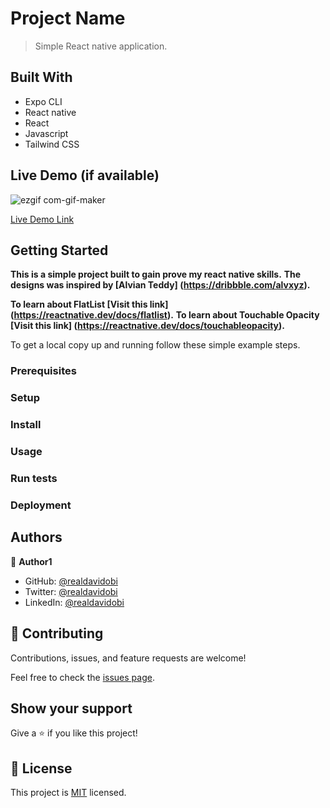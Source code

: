 # Project Name

> Simple React native application.

## Built With

- Expo CLI
- React native
- React
- Javascript
- Tailwind CSS

## Live Demo (if available)
![ezgif com-gif-maker](https://user-images.githubusercontent.com/22225878/166107412-ae3a84f4-f488-4508-bf29-ecd41c188468.gif)


[Live Demo Link](#)

## Getting Started

**This is a simple project built to gain prove my react native skills.**
**The designs was inspired by [Alvian Teddy] (https://dribbble.com/alvxyz).**

**To learn about FlatList [Visit this link] (https://reactnative.dev/docs/flatlist).**
**To learn about Touchable Opacity [Visit this link] (https://reactnative.dev/docs/touchableopacity).**

To get a local copy up and running follow these simple example steps.

### Prerequisites

### Setup

### Install

### Usage

### Run tests

### Deployment

## Authors

👤 **Author1**

- GitHub: [@realdavidobi](https://github.com/davidobi)
- Twitter: [@realdavidobi](https://twitter.com/realdavidobi)
- LinkedIn: [@realdavidobi](https://linkedin.com/in/realdavidobi)

## 🤝 Contributing

Contributions, issues, and feature requests are welcome!

Feel free to check the [issues page](../../issues/).

## Show your support

Give a ⭐️ if you like this project!

## 📝 License

This project is [MIT](./MIT.md) licensed.
